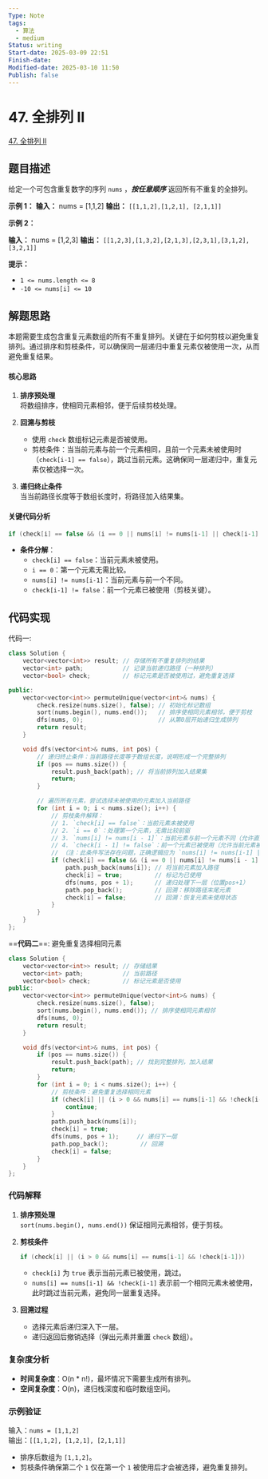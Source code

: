 ```yaml
---
Type: Note
tags:
  - 算法
  - medium
Status: writing
Start-date: 2025-03-09 22:51
Finish-date: 
Modified-date: 2025-03-10 11:50
Publish: false
---
```



# 47. 全排列 II
[47. 全排列 II](https://leetcode.cn/problems/permutations-ii/)

## 题目描述
给定一个可包含重复数字的序列 `nums` ，_**按任意顺序**_ 返回所有不重复的全排列。

**示例 1：**
**输入：** nums = [1,1,2]
**输出：** `[[1,1,2],[1,2,1], [2,1,1]]`

**示例 2：**

**输入：** nums = [1,2,3]
**输出：** `[[1,2,3],[1,3,2],[2,1,3],[2,3,1],[3,1,2],[3,2,1]]`

**提示：**
- `1 <= nums.length <= 8`
- `-10 <= nums[i] <= 10`

## 解题思路

本题需要生成包含重复元素数组的所有不重复排列。关键在于如何剪枝以避免重复排列。通过排序和剪枝条件，可以确保同一层递归中重复元素仅被使用一次，从而避免重复结果。



#### **核心思路**
1. **排序预处理**  
   将数组排序，使相同元素相邻，便于后续剪枝处理。

2. **回溯与剪枝**  
   - 使用 `check` 数组标记元素是否被使用。
   - 剪枝条件：当当前元素与前一个元素相同，且前一个元素未被使用时（`check[i-1] == false`），跳过当前元素。这确保同一层递归中，重复元素仅被选择一次。

3. **递归终止条件**  
   当当前路径长度等于数组长度时，将路径加入结果集。


#### **关键代码分析**
```cpp
if (check[i] == false && (i == 0 || nums[i] != nums[i-1] || check[i-1] != false))
```
- **条件分解**：
  - `check[i] == false`：当前元素未被使用。
  - `i == 0`：第一个元素无需比较。
  - `nums[i] != nums[i-1]`：当前元素与前一个不同。
  - `check[i-1] != false`：前一个元素已被使用（剪枝关键）。






## 代码实现
代码一:
```cpp
class Solution {
    vector<vector<int>> result; // 存储所有不重复排列的结果
    vector<int> path;           // 记录当前递归路径（一种排列）
    vector<bool> check;         // 标记元素是否被使用过，避免重复选择

public:
    vector<vector<int>> permuteUnique(vector<int>& nums) {
        check.resize(nums.size(), false); // 初始化标记数组
        sort(nums.begin(), nums.end());   // 排序使相同元素相邻，便于剪枝
        dfs(nums, 0);                     // 从第0层开始递归生成排列
        return result;
    }

    void dfs(vector<int>& nums, int pos) {
        // 递归终止条件：当前路径长度等于数组长度，说明形成一个完整排列
        if (pos == nums.size()) {
            result.push_back(path); // 将当前排列加入结果集
            return;
        }

        // 遍历所有元素，尝试选择未被使用的元素加入当前路径
        for (int i = 0; i < nums.size(); i++) {
            // 剪枝条件解释：
            // 1. `check[i] == false`：当前元素未被使用
            // 2. `i == 0`：处理第一个元素，无需比较前驱
            // 3. `nums[i] != nums[i - 1]`：当前元素与前一个元素不同（允许直接选择）
            // 4. `check[i - 1] != false`：前一个元素已被使用（允许当前元素被选择）
            // （注：此条件写法存在问题，正确逻辑应为 `nums[i] != nums[i-1] || check[i-1] == true`）
            if (check[i] == false && (i == 0 || nums[i] != nums[i - 1] || check[i - 1] != false)) {
                path.push_back(nums[i]); // 将当前元素加入路径
                check[i] = true;         // 标记为已使用
                dfs(nums, pos + 1);      // 递归处理下一层（位置pos+1）
                path.pop_back();         // 回溯：移除路径末尾元素
                check[i] = false;        // 回溯：恢复元素未使用状态
            }
        }
    }
};
```


==**代码二**==: 避免重复选择相同元素

```cpp
class Solution {
    vector<vector<int>> result; // 存储结果
    vector<int> path;           // 当前路径
    vector<bool> check;         // 标记元素是否使用
public:
    vector<vector<int>> permuteUnique(vector<int>& nums) {
        check.resize(nums.size(), false);
        sort(nums.begin(), nums.end()); // 排序使相同元素相邻
        dfs(nums, 0);
        return result;
    }

    void dfs(vector<int>& nums, int pos) {
        if (pos == nums.size()) {
            result.push_back(path); // 找到完整排列，加入结果
            return;
        }
        for (int i = 0; i < nums.size(); i++) {
            // 剪枝条件：避免重复选择相同元素
            if (check[i] || (i > 0 && nums[i] == nums[i-1] && !check[i-1])) {
                continue;
            }
            path.push_back(nums[i]);
            check[i] = true;
            dfs(nums, pos + 1);     // 递归下一层
            path.pop_back();         // 回溯
            check[i] = false;
        }
    }
};
```
### **代码解释**
1. **排序预处理**  
   `sort(nums.begin(), nums.end())` 保证相同元素相邻，便于剪枝。

2. **剪枝条件**  
   ```cpp
   if (check[i] || (i > 0 && nums[i] == nums[i-1] && !check[i-1]))
   ```
   - `check[i]` 为 `true` 表示当前元素已被使用，跳过。
   - `nums[i] == nums[i-1] && !check[i-1]` 表示前一个相同元素未被使用，此时跳过当前元素，避免同一层重复选择。

3. **回溯过程**  
   - 选择元素后递归深入下一层。
   - 递归返回后撤销选择（弹出元素并重置 `check` 数组）。



### **复杂度分析**
- **时间复杂度**：O(n * n!)，最坏情况下需要生成所有排列。
- **空间复杂度**：O(n)，递归栈深度和临时数组空间。

### **示例验证**
输入：`nums = [1,1,2]`  
输出：`[[1,1,2], [1,2,1], [2,1,1]]`  
- 排序后数组为 `[1,1,2]`。
- 剪枝条件确保第二个 `1` 仅在第一个 `1` 被使用后才会被选择，避免重复排列。


